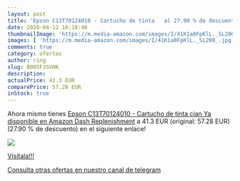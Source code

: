 ```yaml
---
layout: post
title: 'Epson C13T70124010 - Cartucho de tinta   al 27.90 % de descuento'
date: 2020-04-12 16:18:48
thumbnailImage: 'https://m.media-amazon.com/images/I/41K1a0FpKlL._SL200_.jpg'
images: [ 'https://m.media-amazon.com/images/I/41K1a0FpKlL._SL200_.jpg' ]
comments: true
category: ofertas
author: ring
slug: B005FJSVHK
description:
actualPrice: 41.3 EUR
comparePrice: 57.28 EUR
inStock: true
---
```


Ahora mismo tienes [Epson C13T70124010 - Cartucho de tinta  cian  Ya disponible en Amazon Dash Replenishment](https://www.amazon.com/dp/B005FJSVHK/?tag=redken08-20) a 41.3 EUR (original: 57.28 EUR) (27.90 %  de descuento) en el siguiente enlace!

[![](https://m.media-amazon.com/images/I/41K1a0FpKlL._SL200_.jpg)](https://www.amazon.com/dp/B005FJSVHK/?tag=redken08-20)

[Visítala!!!](https://www.amazon.com/dp/B005FJSVHK/?tag=redken08-20)

[Consulta otras ofertas en nuestro canal de telegram](https://t.me/s/ofertas25)
